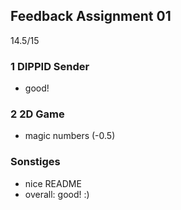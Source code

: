## Feedback Assignment 01

14.5/15

### 1 DIPPID Sender

- good!

### 2 2D Game

- magic numbers (-0.5)

### Sonstiges

- nice README
- overall: good! :)
